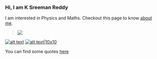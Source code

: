 ### Hi, I am **K Sreeman Reddy**
I am interested in Physics and Maths. Checkout this page to know [about me](http://iamsreeman.github.io/about).

> <img src="https://render.githubusercontent.com/render/math?math=G_{\mu\nu}%2B\Lambda g_{\mu\nu}=\dfrac{8\pi G}{c^4}T_{\mu\nu}">

<!-- display the social media buttons in your README -->

[![alt text][1.1]][1]
[![alt text|10x10][2.1]][2]
<img src="https://www.flaticon.com/svg/static/icons/svg/25/25670.svg (stack icon)" width="10" height="10"/>

[1.1]: http://i.imgur.com/P3YfQoD.png (facebook icon with padding)
[2.1]: https://www.flaticon.com/svg/static/icons/svg/25/25670.svg (stack icon)

<!-- icons without padding -->

[1.2]: http://i.imgur.com/fep1WsG.png (facebook icon without padding)
[2.2]: https://www.flaticon.com/svg/static/icons/svg/25/25670.svg (stack icon)

[1]: http://www.facebook.com/iamsreeman
[2]: https://physics.stackexchange.com/users/264772/kasi-reddy-sreeman-reddy
[3]: mailto:sreemanmohanreddy@gmail.com

You can find some quotes [here](http://iamsreeman.github.io/quotes)
